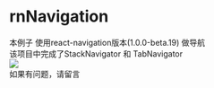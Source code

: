 # rnNavigation
本例子 使用react-navigation版本(1.0.0-beta.19) 做导航
<br>该项目中完成了StackNavigator 和 TabNavigator
<br><img src="/sunrain117/rnNavigation/blob/master/example/img/example.gif?raw=true">
<br>如果有问题，请留言
